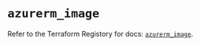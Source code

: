 # `azurerm_image`

Refer to the Terraform Registory for docs: [`azurerm_image`](https://registry.terraform.io/providers/hashicorp/azurerm/3.71.0/docs/resources/image).
